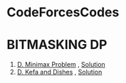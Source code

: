 # CodeForcesCodes

# BITMASKING DP
1. [D. Minimax Problem](https://codeforces.com/contest/1288/problem/D) , [Solution](https://codeforces.com/contest/1288/submission/85777850)
2. [D. Kefa and Dishes](https://codeforces.com/contest/580/problem/D) , [Solution](https://codeforces.com/contest/1288/submission/85704510)
